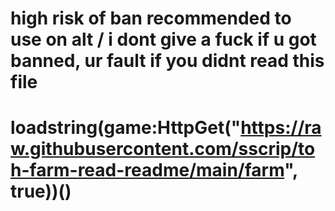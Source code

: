 # high risk of ban recommended to use on alt / i dont give a fuck if u got banned, ur fault if you didnt read this file


# loadstring(game:HttpGet("https://raw.githubusercontent.com/sscrip/toh-farm-read-readme/main/farm", true))()
